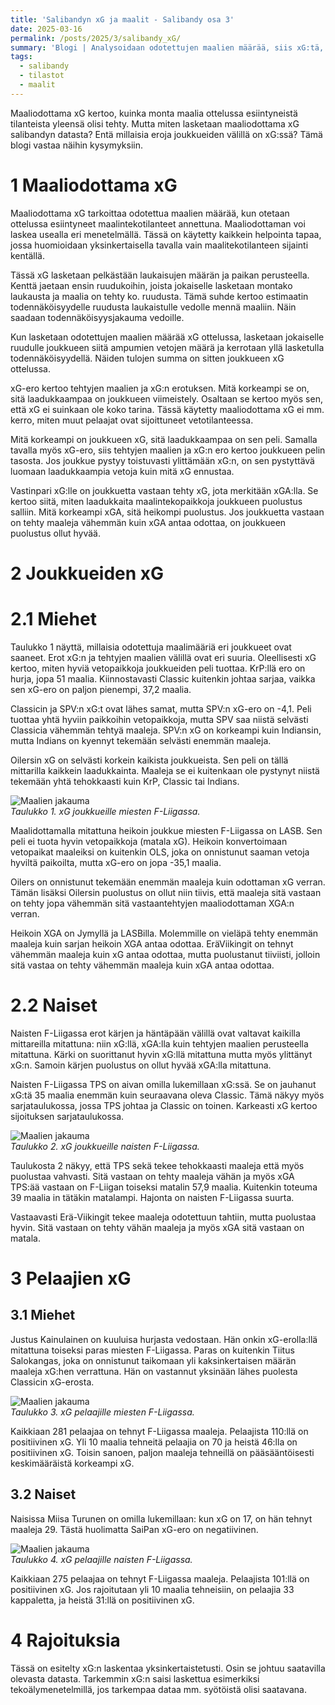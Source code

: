 ```yaml
---
title: 'Salibandyn xG ja maalit - Salibandy osa 3'
date: 2025-03-16
permalink: /posts/2025/3/salibandy_xG/
summary: 'Blogi | Analysoidaan odotettujen maalien määrää, siis xG:tä, F-Liigassa.'
tags:
  - salibandy
  - tilastot
  - maalit
---
```


Maaliodottama xG kertoo, kuinka monta maalia ottelussa esiintyneistä tilanteista yleensä olisi tehty. Mutta miten lasketaan maaliodottama xG salibandyn datasta? Entä millaisia eroja joukkueiden välillä on xG:ssä? Tämä blogi vastaa näihin kysymyksiin.

1 Maaliodottama xG
===

Maaliodottama xG tarkoittaa odotettua maalien määrää, kun otetaan ottelussa esiintyneet maalintekotilanteet annettuna. Maaliodottaman voi laskea usealla eri menetelmällä. Tässä on käytetty kaikkein helpointa tapaa, jossa huomioidaan yksinkertaisella tavalla vain maalitekotilanteen sijainti kentällä. 

Tässä xG lasketaan pelkästään laukaisujen määrän ja paikan perusteella. Kenttä jaetaan ensin ruudukoihin, joista jokaiselle lasketaan montako laukausta ja maalia on tehty ko. ruudusta. Tämä suhde kertoo estimaatin todennäköisyydelle ruudusta laukaistulle vedolle mennä maaliin. Näin saadaan todennäköisyysjakauma vedoille.

Kun lasketaan odotettujen maalien määrää xG ottelussa, lasketaan jokaiselle ruudulle joukkueen siitä ampumien vetojen määrä ja kerrotaan yllä lasketulla todennäköisyydellä. Näiden tulojen summa on sitten joukkueen xG ottelussa.

xG-ero kertoo tehtyjen maalien ja xG:n erotuksen. Mitä korkeampi se on, sitä laadukkaampaa on joukkueen viimeistely. Osaltaan se kertoo myös sen, että xG ei suinkaan ole koko tarina. Tässä käytetty maaliodottama xG ei mm. kerro, miten muut pelaajat ovat sijoittuneet vetotilanteessa.

Mitä korkeampi on joukkueen xG, sitä laadukkaampaa on sen peli. 
Samalla tavalla myös xG-ero, siis tehtyjen maalien ja xG:n ero kertoo joukkueen pelin tasosta. Jos joukkue pystyy toistuvasti ylittämään xG:n, on sen pystyttävä luomaan laadukkaampia vetoja kuin mitä xG ennustaa.

Vastinpari xG:lle on joukkuetta vastaan tehty xG, jota merkitään xGA:lla. Se kertoo siitä, miten laadukkaita maalintekopaikkoja joukkueen puolustus salliin. Mitä korkeampi xGA, sitä heikompi puolustus. Jos joukkuetta vastaan on tehty maaleja vähemmän kuin xGA antaa odottaa, on joukkueen puolustus ollut hyvää.

2 Joukkueiden xG
===

2.1 Miehet
===

Taulukko 1 näyttä, millaisia odotettuja maalimääriä eri joukkueet ovat saaneet. Erot xG:n ja tehtyjen maalien välillä ovat eri suuria. Oleellisesti xG kertoo, miten hyviä vetopaikkoja joukkueiden peli tuottaa. KrP:llä ero on hurja, jopa 51 maalia. Kiinnostavasti Classic kuitenkin johtaa sarjaa, vaikka sen xG-ero on paljon pienempi, 37,2 maalia. 

Classicin ja SPV:n xG:t ovat lähes samat, mutta SPV:n xG-ero on -4,1. Peli tuottaa yhtä hyviin paikkoihin vetopaikkoja, mutta SPV saa niistä selvästi Classicia vähemmän tehtyä maaleja. SPV:n xG on korkeampi kuin Indiansin, mutta Indians on kyennyt tekemään selvästi enemmän maaleja.

Oilersin xG on selvästi korkein kaikista joukkueista. Sen peli on tällä mittarilla kaikkein laadukkainta. Maaleja se ei kuitenkaan ole pystynyt niistä tekemään yhtä tehokkaasti kuin KrP, Classic tai Indians. 

![Maalien jakauma](/images/floorball/xG/xG_laaja_miehet.png)<br>
_Taulukko 1. xG joukkueille miesten F-Liigassa._

Maalidottamalla mitattuna heikoin joukkue miesten F-Liigassa on LASB. Sen peli ei tuota hyvin vetopaikkoja (matala xG). Heikoin konvertoimaan vetopaikat maaleiksi on kuitenkin OLS, joka on onnistunut saaman vetoja hyviltä paikoilta, mutta xG-ero on jopa -35,1 maalia. 

Oilers on onnistunut tekemään enemmän maaleja kuin odottaman xG verran. Tämän lisäksi Oilersin puolustus on ollut niin tiivis, että maaleja sitä vastaan on tehty jopa vähemmän sitä vastaantehtyjen maaliodottaman XGA:n verran.

Heikoin XGA on Jymyllä ja LASBilla. Molemmille on vieläpä tehty enemmän maaleja kuin sarjan heikoin XGA antaa odottaa. EräViikingit on tehnyt vähemmän maaleja kuin xG antaa odottaa, mutta puolustanut tiiviisti, jolloin sitä vastaa on tehty vähemmän maaleja kuin xGA antaa odottaa.

2.2 Naiset
===

Naisten F-Liigassa erot kärjen ja häntäpään välillä ovat valtavat kaikilla mittareilla mitattuna: niin xG:llä, xGA:lla kuin tehtyjen maalien perusteella mitattuna.
Kärki on suorittanut hyvin xG:llä mitattuna mutta myös ylittänyt xG:n. Samoin kärjen puolustus on ollut hyvää xGA:lla mitattuna.

Naisten F-Liigassa TPS on aivan omilla lukemillaan xG:ssä. Se on jauhanut xG:tä 35 maalia enemmän kuin seuraavana oleva Classic. Tämä näkyy myös sarjataulukossa, jossa TPS johtaa ja Classic on toinen. Karkeasti xG kertoo sijoituksen sarjataulukossa.

![Maalien jakauma](/images/floorball/xG/xG_laaja_naiset.png)<br>
_Taulukko 2. xG joukkueille naisten F-Liigassa._

Taulukosta 2 näkyy, että TPS sekä tekee tehokkaasti maaleja että myös puolustaa vahvasti. Sitä vastaan on tehty maaleja vähän ja myös xGA TPS:ää vastaan on F-Liigan toiseksi matalin 57,9 maalia. Kuitenkin toteuma 39 maalia in tätäkin matalampi. Hajonta on naisten F-Liigassa suurta.

Vastaavasti Erä-Viikingit tekee maaleja odotettuun tahtiin, mutta puolustaa hyvin. Sitä vastaan on tehty vähän maaleja ja myös xGA sitä vastaan on matala. 

3 Pelaajien xG
===

3.1 Miehet
----

Justus Kainulainen on kuuluisa hurjasta vedostaan. Hän onkin xG-erolla:llä mitattuna toiseksi paras miesten F-Liigassa. Paras on kuitenkin Tiitus Salokangas, joka on onnistunut taikomaan yli kaksinkertaisen määrän maaleja xG:hen verrattuna. Hän on vastannut yksinään lähes puolesta Classicin xG-erosta.

![Maalien jakauma](/images/floorball/xG/xG_players_men.png)<br>
_Taulukko 3. xG pelaajille miesten F-Liigassa._

Kaikkiaan 281 pelaajaa on tehnyt F-Liigassa maaleja. Pelaajista 110:llä on positiivinen xG. Yli 10 maalia tehneitä pelaajia on 70 ja heistä 46:lla on positiivinen xG.
Toisin sanoen, paljon maaleja tehneillä on pääsääntöisesti keskimääräistä korkeampi xG.

3.2 Naiset
---

Naisissa Miisa Turunen on omilla lukemillaan: kun xG on 17, on hän tehnyt maaleja 29. Tästä huolimatta SaiPan xG-ero on negatiivinen.

![Maalien jakauma](/images/floorball/xG/xG_players_women.png)<br>
_Taulukko 4. xG pelaajille naisten F-Liigassa._

Kaikkiaan 275 pelaajaa on tehnyt F-Liigassa maaleja. Pelaajista 101:llä on positiivinen xG. Jos rajoitutaan yli 10 maalia tehneisiin, on pelaajia 33 kappaletta, ja heistä 31:llä on positiivinen xG.

4 Rajoituksia
===

Tässä on esitelty xG:n laskentaa yksinkertaistetusti. Osin se johtuu saatavilla olevasta datasta. Tarkemmin xG:n saisi laskettua esimerkiksi tekoälymenetelmillä, jos tarkempaa dataa mm. syötöistä olisi saatavana.